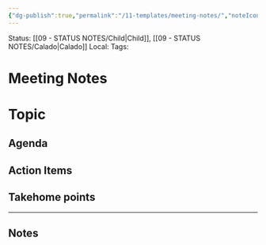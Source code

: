 ```yaml
---
{"dg-publish":true,"permalink":"/11-templates/meeting-notes/","noteIcon":""}
---
```


Status: [[09 - STATUS NOTES/Child\|Child]], [[09 - STATUS NOTES/Calado\|Calado]]
Local: 
Tags:  

# Meeting Notes

# Topic

## Agenda

## Action Items

## Takehome points

---

## Notes
